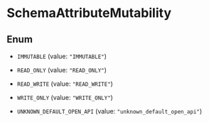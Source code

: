 

# SchemaAttributeMutability

## Enum


* `IMMUTABLE` (value: `"IMMUTABLE"`)

* `READ_ONLY` (value: `"READ_ONLY"`)

* `READ_WRITE` (value: `"READ_WRITE"`)

* `WRITE_ONLY` (value: `"WRITE_ONLY"`)

* `UNKNOWN_DEFAULT_OPEN_API` (value: `"unknown_default_open_api"`)



